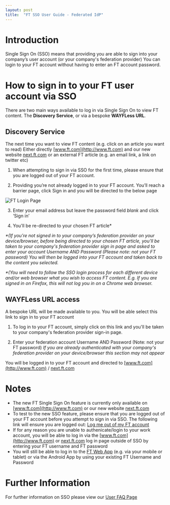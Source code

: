 ```yaml
---
layout: post
title:  "FT SSO User Guide - Federated IdP"
---
```


# Introduction
Single Sign On (SSO) means that providing you are able to sign into your company’s user account (or your company's federation provider) You can login to your FT account without having to enter an FT account password.  

# How to sign in to your FT user account via SSO

There are two main ways available to log in via Single Sign On to view FT content. The **Discovery Service**, or via a bespoke **WAYFLess URL**.

## Discovery Service
The next time you want to view FT content (e.g. click on an article you want to read) Either directly [www.ft.com](http://www.ft.com) and our new website [next.ft.com](https://next.ft.com) or an external FT article (e.g. an email link, a link on twitter etc)

  1) When attempting to sign in via SSO for the first time, please ensure that you are logged out of your FT account.

  2) Providing you’re not already logged in to your FT account. You’ll reach a barrier page, click Sign in and you will be directed to the below page

![FT Login Page](/sso-support/assets/images/login-page.png)

  3) Enter your email address but leave the password field *blank* and click ‘Sign in’

  4) You'll be re-directed to your chosen FT article*

_*(If you’re not signed in to your company’s federation provider on your device/browser, before being directed to your chosen FT article, you'll be taken to your company's federation provider sign in page and asked to enter your account Username AND Password (Please note: not your FT password) You will then be logged into your FT account and taken back to the content you selected._

_*(You will need to follow the SSO login process for each different device and/or web browser what you wish to access FT content. E.g. If you are signed in on Firefox, this will not log you in on a Chrome web browser._


## WAYFLess URL access
A bespoke URL will be made available to you. You will be able select this link to sign in to your  FT account

  1) To log in to your FT account, simply click on this link and you'll be taken to your company's federation provider sign-in page.

  2) Enter your federation account Username AND Password (Note: not your FT password)
  *If you are already authenticated with your company's federation provider on your device/browser this section may not appear*

You will be logged in to your FT account and directed to [www.ft.com](http://www.ft.com) / [next.ft.com](https://next.ft.com)

# Notes
* The new FT Single Sign On feature is currently only available on  [www.ft.com](http://www.ft.com) or our new website [next.ft.com](https://next.ft.com)
* To test to the new SSO feature, please ensure that you are logged out of your FT account before you attempt to sign in via SSO. The following link will ensure you are logged out: [Log me out of my FT account](https://accounts.ft.com/logout)
* If for any reason you are unable to authenicate/login to your work account, you will be able to log in via the [www.ft.com](http://www.ft.com) or [next.ft.com](https://next.ft.com) log in page outside of SSO by entering your FT username and FT password
* You will still be able to log in to the [FT Web App](https://app.ft.com) (e.g. via your mobile or tablet) or via the Android App by using your existing FT Username and Password

# Further Information
For further information on SSO please view our [User FAQ Page](https://financial-times.github.io/sso-support/2016/07/19/faqs)
